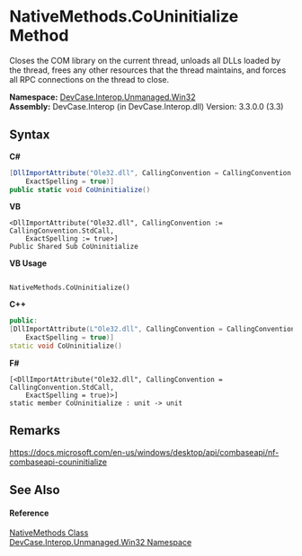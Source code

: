 # NativeMethods.CoUninitialize Method 
 

Closes the COM library on the current thread, unloads all DLLs loaded by the thread, frees any other resources that the thread maintains, and forces all RPC connections on the thread to close.

**Namespace:**&nbsp;<a href="N_DevCase_Interop_Unmanaged_Win32">DevCase.Interop.Unmanaged.Win32</a><br />**Assembly:**&nbsp;DevCase.Interop (in DevCase.Interop.dll) Version: 3.3.0.0 (3.3)

## Syntax

**C#**<br />
``` C#
[DllImportAttribute("Ole32.dll", CallingConvention = CallingConvention.StdCall, 
	ExactSpelling = true)]
public static void CoUninitialize()
```

**VB**<br />
``` VB
<DllImportAttribute("Ole32.dll", CallingConvention := CallingConvention.StdCall, 
	ExactSpelling := true>]
Public Shared Sub CoUninitialize
```

**VB Usage**<br />
``` VB Usage

NativeMethods.CoUninitialize()
```

**C++**<br />
``` C++
public:
[DllImportAttribute(L"Ole32.dll", CallingConvention = CallingConvention::StdCall, 
	ExactSpelling = true)]
static void CoUninitialize()
```

**F#**<br />
``` F#
[<DllImportAttribute("Ole32.dll", CallingConvention = CallingConvention.StdCall, 
	ExactSpelling = true)>]
static member CoUninitialize : unit -> unit 

```


## Remarks
<a href="https://docs.microsoft.com/en-us/windows/desktop/api/combaseapi/nf-combaseapi-couninitialize" target="_blank">https://docs.microsoft.com/en-us/windows/desktop/api/combaseapi/nf-combaseapi-couninitialize</a>

## See Also


#### Reference
<a href="T_DevCase_Interop_Unmanaged_Win32_NativeMethods">NativeMethods Class</a><br /><a href="N_DevCase_Interop_Unmanaged_Win32">DevCase.Interop.Unmanaged.Win32 Namespace</a><br />